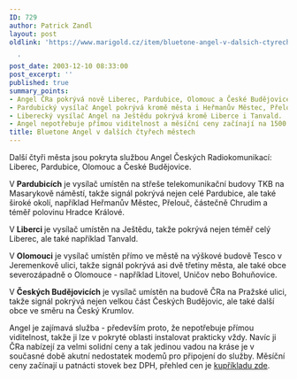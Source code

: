 ```yaml
---
ID: 729
author: Patrick Zandl
layout: post
oldlink: 'https://www.marigold.cz/item/bluetone-angel-v-dalsich-ctyrech-mestech

  '
post_date: 2003-12-10 08:33:00
post_excerpt: ''
published: true
summary_points:
- Angel ČRa pokrývá nově Liberec, Pardubice, Olomouc a České Budějovice.
- Pardubický vysílač Angel pokrývá kromě města i Heřmanův Městec, Přelouč a okolí.
- Liberecký vysílač Angel na Ještědu pokrývá kromě Liberce i Tanvald.
- Angel nepotřebuje přímou viditelnost a měsíční ceny začínají na 1500 Kč.
title: Bluetone Angel v dalších čtyřech městech
---
```


<p>
Další čtyři města jsou pokryta službou Angel Českých Radiokomunikací: Liberec, Pardubice, Olomouc a České Budějovice. </p>

<p>
V <STRONG>Pardubicích</STRONG> je vysílač umístěn na střeše telekomunikační budovy TKB na Masarykově náměstí, takže signál pokrývá nejen celé Pardubice, ale také široké okolí, například Heřmanův Městec, Přelouč, částečně Chrudim a téměř polovinu Hradce Králové. </p>

<p>
V <STRONG>Liberci </STRONG>je vysílač umístěn na Ještědu, takže pokrývá nejen téměř celý Liberec, ale také například Tanvald. </p>

<p>
V <STRONG>Olomouci</STRONG> je vysílač umístěn přímo ve městě na výškové budově Tesco v Jeremenkově ulici, takže signál pokrývá asi dvě třetiny města, ale také obce severozápadně o Olomouce - například Litovel, Uničov nebo Bohuňovice. </p>

<p>
V <STRONG>Českých Budějovicích</STRONG> je vysílač umístěn na budově ČRa na Pražské ulici, takže signál pokrývá nejen velkou část Českých Budějovic, ale také další obce ve směru na Český Krumlov. </p>

<p>
Angel je zajímavá služba - především proto, že nepotřebuje přímou viditelnost, takže ji lze v pokryté oblasti instalovat prakticky vždy. Navíc ji ČRa nabízejí za velmi solidní ceny a tak jedinou vadou na kráse je v současné době akutní nedostatek modemů pro připojení do služby. Měsíční ceny začínají u patnácti stovek bez DPH, přehled cen je <A href="http://www.bluetone.cz/main.php?lang=1&amp;pageid=2000&amp;press=18&amp;archive=1&amp;month=0" target=_blank>kupříkladu zde</A>.</p>